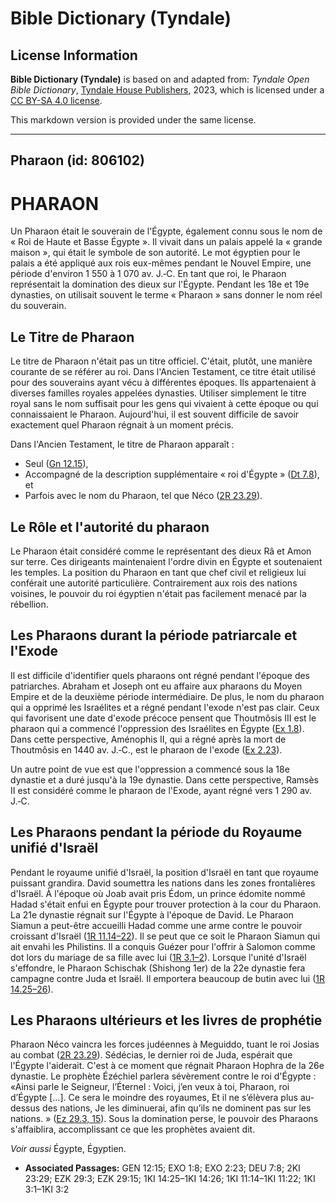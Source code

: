 # Bible Dictionary (Tyndale)

## License Information

**Bible Dictionary (Tyndale)** is based on and adapted from: _Tyndale Open Bible Dictionary_, [Tyndale House Publishers](https://tyndaleopenresources.com/), 2023, which is licensed under a [CC BY-SA 4.0 license](https://creativecommons.org/licenses/by-sa/4.0/legalcode.en).

This markdown version is provided under the same license.



--------------------------------

## Pharaon (id: 806102)

PHARAON
=======

Un Pharaon était le souverain de l'Égypte, également connu sous le nom de « Roi de Haute et Basse Égypte ». Il vivait dans un palais appelé la « grande maison », qui était le symbole de son autorité. Le mot égyptien pour le palais a été appliqué aux rois eux\-mêmes pendant le Nouvel Empire, une période d'environ 1 550 à 1 070 av. J.‑C. En tant que roi, le Pharaon représentait la domination des dieux sur l'Égypte. Pendant les 18e et 19e dynasties, on utilisait souvent le terme « Pharaon » sans donner le nom réel du souverain.

Le Titre de Pharaon
-------------------

Le titre de Pharaon n'était pas un titre officiel. C'était, plutôt, une manière courante de se référer au roi. Dans l'Ancien Testament, ce titre était utilisé pour des souverains ayant vécu à différentes époques. Ils appartenaient à diverses familles royales appelées dynasties. Utiliser simplement le titre royal sans le nom suffisait pour les gens qui vivaient à cette époque ou qui connaissaient le Pharaon. Aujourd'hui, il est souvent difficile de savoir exactement quel Pharaon régnait à un moment précis.

Dans l'Ancien Testament, le titre de Pharaon apparaît :

* Seul ([Gn 12\.15](https://ref.ly/Gen12:15)),
* Accompagné de la description supplémentaire « roi d'Égypte » ([Dt 7\.8](https://ref.ly/Deut7:8)), et
* Parfois avec le nom du Pharaon, tel que Néco ([2R 23\.29](https://ref.ly/2Kgs23:29)).

Le Rôle et l'autorité du pharaon
--------------------------------

Le Pharaon était considéré comme le représentant des dieux Râ et Amon sur terre. Ces dirigeants maintenaient l'ordre divin en Égypte et soutenaient les temples. La position du Pharaon en tant que chef civil et religieux lui conférait une autorité particulière. Contrairement aux rois des nations voisines, le pouvoir du roi égyptien n'était pas facilement menacé par la rébellion.

Les Pharaons durant la période patriarcale et l'Exode
-----------------------------------------------------

Il est difficile d'identifier quels pharaons ont régné pendant l'époque des patriarches. Abraham et Joseph ont eu affaire aux pharaons du Moyen Empire et de la deuxième période intermédiaire. De plus, le nom du pharaon qui a opprimé les Israélites et a régné pendant l'exode n'est pas clair. Ceux qui favorisent une date d'exode précoce pensent que Thoutmôsis III est le pharaon qui a commencé l'oppression des Israélites en Égypte ([Ex 1\.8](https://ref.ly/Exod1:8)). Dans cette perspective, Aménophis II, qui a régné après la mort de Thoutmôsis en 1440 av. J.‑C., est le pharaon de l'exode ([Ex 2\.23](https://ref.ly/Exod2:23)).

Un autre point de vue est que l'oppression a commencé sous la 18e dynastie et a duré jusqu'à la 19e dynastie. Dans cette perspective, Ramsès II est considéré comme le pharaon de l'Exode, ayant régné vers 1 290 av. J.‑C.

Les Pharaons pendant la période du Royaume unifié d'Israël
----------------------------------------------------------

Pendant le royaume unifié d'Israël, la position d'Israël en tant que royaume puissant grandira. David soumettra les nations dans les zones frontalières d'Israël. À l'époque où Joab avait pris Édom, un prince édomite nommé Hadad s'était enfui en Égypte pour trouver protection à la cour du Pharaon. La 21e dynastie régnait sur l'Égypte à l'époque de David. Le Pharaon Siamun a peut\-être accueilli Hadad comme une arme contre le pouvoir croissant d'Israël ([1R 11\.14–22](https://ref.ly/1Kgs11:14-1Kgs11:22)). Il se peut que ce soit le Pharaon Siamun qui ait envahi les Philistins. Il a conquis Guézer pour l'offrir à Salomon comme dot lors du mariage de sa fille avec lui ([1R 3\.1–2](https://ref.ly/1Kgs3:1-1Kgs3:2)). Lorsque l'unité d'Israël s'effondre, le Pharaon Schischak (Shishong 1er) de la 22e dynastie fera campagne contre Juda et Israël. Il emportera beaucoup de butin avec lui ([1R 14\.25–26](https://ref.ly/1Kgs14:25-1Kgs14:26)).

Les Pharaons ultérieurs et les livres de prophétie
--------------------------------------------------

Pharaon Néco vaincra les forces judéennes à Meguiddo, tuant le roi Josias au combat ([2R 23\.29](https://ref.ly/2Kgs23:29)). Sédécias, le dernier roi de Juda, espérait que l'Égypte l'aiderait. C'est à ce moment que régnait Pharaon Hophra de la 26e dynastie. Le prophète Ézéchiel parlera sévèrement contre le roi d'Égypte : «Ainsi parle le Seigneur, l’Éternel : Voici, j’en veux à toi, Pharaon, roi d’Égypte \[…]. Ce sera le moindre des royaumes, Et il ne s’élèvera plus au\-dessus des nations, Je les diminuerai, afin qu’ils ne dominent pas sur les nations. » ([Ez 29\.3, 15](https://ref.ly/Ezek29:3,Ezek29:15)). Sous la domination perse, le pouvoir des Pharaons s'affaiblira, accomplissant ce que les prophètes avaient dit.

*Voir aussi* Égypte, Égyptien.

* **Associated Passages:** GEN 12:15; EXO 1:8; EXO 2:23; DEU 7:8; 2KI 23:29; EZK 29:3; EZK 29:15; 1KI 14:25–1KI 14:26; 1KI 11:14–1KI 11:22; 1KI 3:1–1KI 3:2

